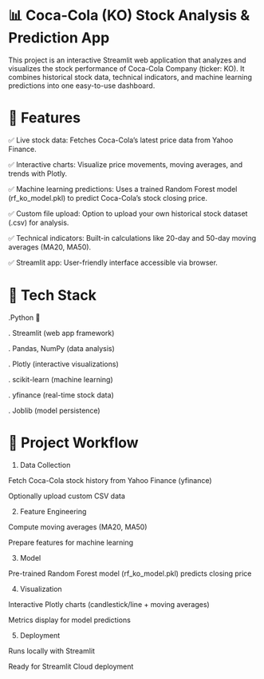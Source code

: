 # 📊 Coca-Cola (KO) Stock Analysis & Prediction App

This project is an interactive Streamlit web application that analyzes and visualizes the stock performance of Coca-Cola Company (ticker: KO). It combines historical stock data, technical indicators, and machine learning predictions into one easy-to-use dashboard.


# 🔹 Features

✅ Live stock data: Fetches Coca-Cola’s latest price data from Yahoo Finance.

✅ Interactive charts: Visualize price movements, moving averages, and trends with Plotly.

✅ Machine learning predictions: Uses a trained Random Forest model (rf_ko_model.pkl) to predict Coca-Cola’s stock closing price.

✅ Custom file upload: Option to upload your own historical stock dataset (.csv) for analysis.

✅ Technical indicators: Built-in calculations like 20-day and 50-day moving averages (MA20, MA50).

✅ Streamlit app: User-friendly interface accessible via browser.


# 🔹 Tech Stack

.Python 🐍

. Streamlit (web app framework)

. Pandas, NumPy (data analysis)

. Plotly (interactive visualizations)

. scikit-learn (machine learning)

. yfinance (real-time stock data)

. Joblib (model persistence)


# 🔹 Project Workflow

1) Data Collection

Fetch Coca-Cola stock history from Yahoo Finance (yfinance)

Optionally upload custom CSV data

2) Feature Engineering

Compute moving averages (MA20, MA50)

Prepare features for machine learning

3) Model

Pre-trained Random Forest model (rf_ko_model.pkl) predicts closing price

4) Visualization

Interactive Plotly charts (candlestick/line + moving averages)

Metrics display for model predictions

5) Deployment

Runs locally with Streamlit

Ready for Streamlit Cloud deployment
